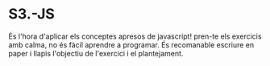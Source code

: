 # S3.-JS
És l'hora d'aplicar els conceptes apresos de javascript! pren-te els exercicis amb calma, no és fàcil aprendre a programar.   És recomanable escriure en paper i llapis l'objectiu de l'exercici i el plantejament.
